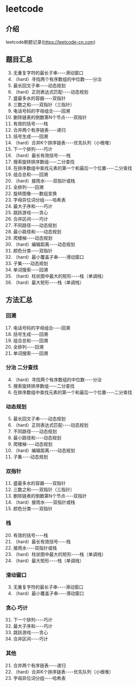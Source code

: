 # leetcode

## 介绍
leetcode刷题记录(https://leetcode-cn.com)

## 题目汇总
3. 无重复字符的最长子串----滑动窗口
4. （hard）寻找两个有序数组的中位数----分治
5. 最长回文子串----动态规划
10. （hard）正则表达式匹配----动态规划
11. 盛最多水的容器----双指针
15. 三数之和----双指针（三指针）
17. 电话号码的字母组合----回溯
19. 删除链表的倒数第N个节点----双指针
20. 有效的括号----栈
21. 合并两个有序链表----递归
22. 括号生成----回溯
23. （hard）合并K个排序链表----优先队列（小根堆）
31. 下一个排列----巧计
32. （hard）最长有效括号----栈
33. 搜索旋转排序数组----二分查找
34. 在排序数组中查找元素的第一个和最后一个位置----二分查找
39. 组合总和----回溯
42. （hard）接雨水----双指针或栈
46. 全排列----回溯
48. 旋转图像----数组变换
49. 字母异位词分组----哈希表
53. 最大子序和----巧计
55. 跳跃游戏----贪心
56. 合并区间----巧计
62. 不同路径----动态规划
64. 最小路径和----动态规划
70. 爬楼梯----动态规划
72. （hard）编辑距离----动态规划
75. 颜色分类----双指针
76. （hard）最小覆盖子串----滑动窗口
78. 子集----动态规划
79. 单词搜索----回溯
84. （hard）柱状图中最大的矩形----栈（单调栈）
85. （hard）最大矩形----栈（单调栈）

## 方法汇总
### 回溯
17. 电话号码的字母组合----回溯
22. 括号生成----回溯
39. 组合总和----回溯
46. 全排列----回溯
79. 单词搜索----回溯

### 分治 二分查找
4. （hard）寻找两个有序数组的中位数----分治
33. 搜索旋转排序数组----二分查找
34. 在排序数组中查找元素的第一个和最后一个位置----二分查找

### 动态规划
5. 最长回文子串----动态规划
10. （hard）正则表达式匹配----动态规划
62. 不同路径----动态规划
64. 最小路径和----动态规划
70. 爬楼梯----动态规划
72. （hard）编辑距离----动态规划
78. 子集----动态规划

### 双指针
11. 盛最多水的容器----双指针
15. 三数之和----双指针（三指针）
19. 删除链表的倒数第N个节点----双指针
42. （hard）接雨水----双指针或栈
75. 颜色分类----双指针

### 栈
20. 有效的括号----栈
32. （hard）最长有效括号----栈
42. 接雨水----双指针或栈
84. （hard）柱状图中最大的矩形----栈（单调栈）
85. （hard）最大矩形----栈（单调栈）

### 滑动窗口
3. 无重复字符的最长子串----滑动窗口
76. （hard）最小覆盖子串----滑动窗口

### 贪心 巧计
31. 下一个排列----巧计
53. 最大子序和----巧计
55. 跳跃游戏----贪心
56. 合并区间----巧计

### 其他
21. 合并两个有序链表----递归
23. （hard）合并K个排序链表----优先队列（小根堆）
49. 字母异位词分组----哈希表